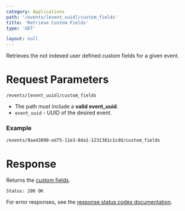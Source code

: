 ```yaml
---
category: Applications
path: '/events/[event_uuid]/custom_fields'
title: 'Retrieve Custom Fields'
type: 'GET'

layout: null
---
```


Retrieves the not indexed user defined custom fields for a given event.

# Request Parameters

`/events/[event_uuid]/custom_fields`

* The path must include a **valid event_uuid**.
* ```event_uuid``` - UUID of the desired event.

### Example

`/events/9aa43890-ed75-11e3-8da1-1231381c1cdd/custom_fields`

# Response

Returns the [custom fields](#/custom-fields).

`Status: 200 OK`

For error responses, see the [response status codes documentation](#http-response-codes).
